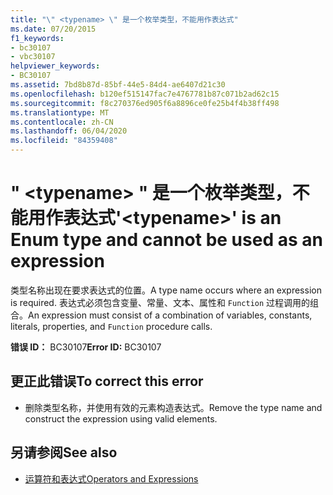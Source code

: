 ```yaml
---
title: "\" <typename> \" 是一个枚举类型，不能用作表达式"
ms.date: 07/20/2015
f1_keywords:
- bc30107
- vbc30107
helpviewer_keywords:
- BC30107
ms.assetid: 7bd8b87d-85bf-44e5-84d4-ae6407d21c30
ms.openlocfilehash: b120ef515147fac7e4767781b87c071b2ad62c15
ms.sourcegitcommit: f8c270376ed905f6a8896ce0fe25b4f4b38ff498
ms.translationtype: MT
ms.contentlocale: zh-CN
ms.lasthandoff: 06/04/2020
ms.locfileid: "84359408"
---
```

# <a name="typename-is-an-enum-type-and-cannot-be-used-as-an-expression"></a><span data-ttu-id="ab113-102">" \<typename> " 是一个枚举类型，不能用作表达式</span><span class="sxs-lookup"><span data-stu-id="ab113-102">'\<typename>' is an Enum type and cannot be used as an expression</span></span>
<span data-ttu-id="ab113-103">类型名称出现在要求表达式的位置。</span><span class="sxs-lookup"><span data-stu-id="ab113-103">A type name occurs where an expression is required.</span></span> <span data-ttu-id="ab113-104">表达式必须包含变量、常量、文本、属性和 `Function` 过程调用的组合。</span><span class="sxs-lookup"><span data-stu-id="ab113-104">An expression must consist of a combination of variables, constants, literals, properties, and `Function` procedure calls.</span></span>  
  
 <span data-ttu-id="ab113-105">**错误 ID：** BC30107</span><span class="sxs-lookup"><span data-stu-id="ab113-105">**Error ID:** BC30107</span></span>  
  
## <a name="to-correct-this-error"></a><span data-ttu-id="ab113-106">更正此错误</span><span class="sxs-lookup"><span data-stu-id="ab113-106">To correct this error</span></span>  
  
- <span data-ttu-id="ab113-107">删除类型名称，并使用有效的元素构造表达式。</span><span class="sxs-lookup"><span data-stu-id="ab113-107">Remove the type name and construct the expression using valid elements.</span></span>  
  
## <a name="see-also"></a><span data-ttu-id="ab113-108">另请参阅</span><span class="sxs-lookup"><span data-stu-id="ab113-108">See also</span></span>

- [<span data-ttu-id="ab113-109">运算符和表达式</span><span class="sxs-lookup"><span data-stu-id="ab113-109">Operators and Expressions</span></span>](../programming-guide/language-features/operators-and-expressions/index.md)
